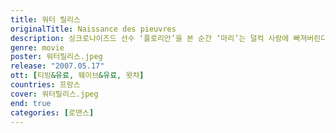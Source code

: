 ```yaml
---
title: 워터 릴리스
originalTitle: Naissance des pieuvres
description: 싱크로나이즈드 선수 ‘플로리안’을 본 순간 ‘마리’는 덜컥 사랑에 빠져버린다. 하지만 ‘플로리안’은 모든 남성들의 선망을 받고, 남자들과 자유로운 관계를 맺는 것 처럼 보인다. ‘플로리안’의 모든 것이 알고 싶고, 갖고 싶은 ‘마리’. 한편, ‘마리’의 절친 ‘안나’는 수영부 남학생 ‘프랑수아’와 첫키스를 하기 위해 노력한다. 처음 느끼는 사랑의 감정! 사랑에 빠지고, 사랑에 눈뜬 소녀들의 올 여름, 가장 거침없고 감각적인 드라마가 찾아온다.
genre: movie
poster: 워터릴리스.jpeg
release: "2007.05.17"
ott: [티빙&유료, 웨이브&유료, 왓챠]
countries: 프랑스
cover: 워터릴리스.jpeg
end: true
categories: [로맨스]
---
```

